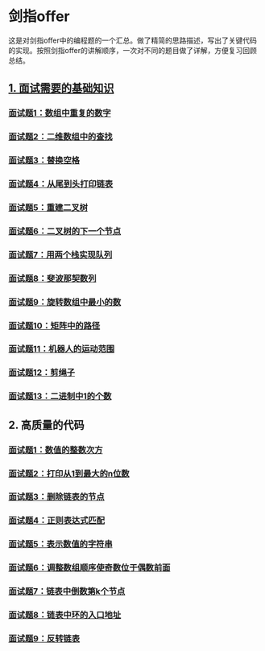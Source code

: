 # 剑指offer

​	这是对剑指offer中的编程题的一个汇总。做了精简的思路描述，写出了关键代码的实现。按照剑指offer的讲解顺序，一次对不同的题目做了详解，方便复习回顾总结。

## [1. 面试需要的基础知识](https://github.com/Duanyu950425/-offer/blob/master/01.%E9%9D%A2%E8%AF%95%E9%9C%80%E8%A6%81%E7%9A%84%E5%9F%BA%E7%A1%80%E7%9F%A5%E8%AF%86/01.%E9%9D%A2%E8%AF%95%E9%9C%80%E8%A6%81%E7%9A%84%E5%9F%BA%E7%A1%80%E7%9F%A5%E8%AF%86.md)

### 		[面试题1：数组中重复的数字](https://github.com/Duanyu950425/-offer/blob/master/01.%E9%9D%A2%E8%AF%95%E9%9C%80%E8%A6%81%E7%9A%84%E5%9F%BA%E7%A1%80%E7%9F%A5%E8%AF%86/01.%E9%9D%A2%E8%AF%95%E9%9C%80%E8%A6%81%E7%9A%84%E5%9F%BA%E7%A1%80%E7%9F%A5%E8%AF%86.md#%E9%9D%A2%E8%AF%95%E9%A2%981%E6%95%B0%E7%BB%84%E4%B8%AD%E9%87%8D%E5%A4%8D%E7%9A%84%E6%95%B0%E5%AD%97)

### 		[面试题2：二维数组中的查找](https://github.com/Duanyu950425/-offer/blob/master/01.%E9%9D%A2%E8%AF%95%E9%9C%80%E8%A6%81%E7%9A%84%E5%9F%BA%E7%A1%80%E7%9F%A5%E8%AF%86/01.%E9%9D%A2%E8%AF%95%E9%9C%80%E8%A6%81%E7%9A%84%E5%9F%BA%E7%A1%80%E7%9F%A5%E8%AF%86.md#%E9%9D%A2%E8%AF%95%E9%A2%982%E4%BA%8C%E7%BB%B4%E6%95%B0%E7%BB%84%E4%B8%AD%E7%9A%84%E6%9F%A5%E6%89%BE)

### 		[面试题3：替换空格](https://github.com/Duanyu950425/-offer/blob/master/01.%E9%9D%A2%E8%AF%95%E9%9C%80%E8%A6%81%E7%9A%84%E5%9F%BA%E7%A1%80%E7%9F%A5%E8%AF%86/01.%E9%9D%A2%E8%AF%95%E9%9C%80%E8%A6%81%E7%9A%84%E5%9F%BA%E7%A1%80%E7%9F%A5%E8%AF%86.md#%E9%9D%A2%E8%AF%95%E9%A2%983%E6%9B%BF%E6%8D%A2%E7%A9%BA%E6%A0%BC)

### 		[面试题4：从尾到头打印链表](https://github.com/Duanyu950425/-offer/blob/master/01.%E9%9D%A2%E8%AF%95%E9%9C%80%E8%A6%81%E7%9A%84%E5%9F%BA%E7%A1%80%E7%9F%A5%E8%AF%86/01.%E9%9D%A2%E8%AF%95%E9%9C%80%E8%A6%81%E7%9A%84%E5%9F%BA%E7%A1%80%E7%9F%A5%E8%AF%86.md#%E9%9D%A2%E8%AF%95%E9%A2%984%E4%BB%8E%E5%B0%BE%E5%88%B0%E5%A4%B4%E6%89%93%E5%8D%B0%E9%93%BE%E8%A1%A8)

### 		[面试题5：重建二叉树](https://github.com/Duanyu950425/-offer/blob/master/01.%E9%9D%A2%E8%AF%95%E9%9C%80%E8%A6%81%E7%9A%84%E5%9F%BA%E7%A1%80%E7%9F%A5%E8%AF%86/01.%E9%9D%A2%E8%AF%95%E9%9C%80%E8%A6%81%E7%9A%84%E5%9F%BA%E7%A1%80%E7%9F%A5%E8%AF%86.md#%E9%9D%A2%E8%AF%95%E9%A2%985%E9%87%8D%E5%BB%BA%E4%BA%8C%E5%8F%89%E6%A0%91)

### 		[面试题6：二叉树的下一个节点](https://github.com/Duanyu950425/-offer/blob/master/01.%E9%9D%A2%E8%AF%95%E9%9C%80%E8%A6%81%E7%9A%84%E5%9F%BA%E7%A1%80%E7%9F%A5%E8%AF%86/01.%E9%9D%A2%E8%AF%95%E9%9C%80%E8%A6%81%E7%9A%84%E5%9F%BA%E7%A1%80%E7%9F%A5%E8%AF%86.md#%E9%9D%A2%E8%AF%95%E9%A2%986%E4%BA%8C%E5%8F%89%E6%A0%91%E7%9A%84%E4%B8%8B%E4%B8%80%E4%B8%AA%E8%8A%82%E7%82%B9)

### 		[面试题7：用两个栈实现队列](https://github.com/Duanyu950425/-offer/blob/master/01.%E9%9D%A2%E8%AF%95%E9%9C%80%E8%A6%81%E7%9A%84%E5%9F%BA%E7%A1%80%E7%9F%A5%E8%AF%86/01.%E9%9D%A2%E8%AF%95%E9%9C%80%E8%A6%81%E7%9A%84%E5%9F%BA%E7%A1%80%E7%9F%A5%E8%AF%86.md#%E9%9D%A2%E8%AF%95%E9%A2%987%E7%94%A8%E4%B8%A4%E4%B8%AA%E6%A0%88%E5%AE%9E%E7%8E%B0%E9%98%9F%E5%88%97)

### 		[面试题8：斐波那契数列](https://github.com/Duanyu950425/-offer/blob/master/01.%E9%9D%A2%E8%AF%95%E9%9C%80%E8%A6%81%E7%9A%84%E5%9F%BA%E7%A1%80%E7%9F%A5%E8%AF%86/01.%E9%9D%A2%E8%AF%95%E9%9C%80%E8%A6%81%E7%9A%84%E5%9F%BA%E7%A1%80%E7%9F%A5%E8%AF%86.md#%E9%9D%A2%E8%AF%95%E9%A2%988%E6%96%90%E6%B3%A2%E9%82%A3%E5%A5%91%E6%95%B0%E5%88%97)

### 		[面试题9：旋转数组中最小的数](https://github.com/Duanyu950425/-offer/blob/master/01.%E9%9D%A2%E8%AF%95%E9%9C%80%E8%A6%81%E7%9A%84%E5%9F%BA%E7%A1%80%E7%9F%A5%E8%AF%86/01.%E9%9D%A2%E8%AF%95%E9%9C%80%E8%A6%81%E7%9A%84%E5%9F%BA%E7%A1%80%E7%9F%A5%E8%AF%86.md#%E9%9D%A2%E8%AF%95%E9%A2%989%E6%97%8B%E8%BD%AC%E6%95%B0%E7%BB%84%E4%B8%AD%E6%9C%80%E5%B0%8F%E7%9A%84%E6%95%B0)

### 		[面试题10：矩阵中的路径](https://github.com/Duanyu950425/-offer/blob/master/01.%E9%9D%A2%E8%AF%95%E9%9C%80%E8%A6%81%E7%9A%84%E5%9F%BA%E7%A1%80%E7%9F%A5%E8%AF%86/01.%E9%9D%A2%E8%AF%95%E9%9C%80%E8%A6%81%E7%9A%84%E5%9F%BA%E7%A1%80%E7%9F%A5%E8%AF%86.md#%E9%9D%A2%E8%AF%95%E9%A2%9810%E7%9F%A9%E9%98%B5%E4%B8%AD%E7%9A%84%E8%B7%AF%E5%BE%84)

### 		[面试题11：机器人的运动范围](https://github.com/Duanyu950425/-offer/blob/master/01.%E9%9D%A2%E8%AF%95%E9%9C%80%E8%A6%81%E7%9A%84%E5%9F%BA%E7%A1%80%E7%9F%A5%E8%AF%86/01.%E9%9D%A2%E8%AF%95%E9%9C%80%E8%A6%81%E7%9A%84%E5%9F%BA%E7%A1%80%E7%9F%A5%E8%AF%86.md#%E9%9D%A2%E8%AF%95%E9%A2%9811%E6%9C%BA%E5%99%A8%E4%BA%BA%E7%9A%84%E8%BF%90%E5%8A%A8%E8%8C%83%E5%9B%B4)

### 		[面试题12：剪绳子](https://github.com/Duanyu950425/-offer/blob/master/01.%E9%9D%A2%E8%AF%95%E9%9C%80%E8%A6%81%E7%9A%84%E5%9F%BA%E7%A1%80%E7%9F%A5%E8%AF%86/01.%E9%9D%A2%E8%AF%95%E9%9C%80%E8%A6%81%E7%9A%84%E5%9F%BA%E7%A1%80%E7%9F%A5%E8%AF%86.md#%E9%9D%A2%E8%AF%95%E9%A2%9812%E5%89%AA%E7%BB%B3%E5%AD%90)

### 		[面试题13：二进制中1的个数](https://github.com/Duanyu950425/-offer/blob/master/01.%E9%9D%A2%E8%AF%95%E9%9C%80%E8%A6%81%E7%9A%84%E5%9F%BA%E7%A1%80%E7%9F%A5%E8%AF%86/01.%E9%9D%A2%E8%AF%95%E9%9C%80%E8%A6%81%E7%9A%84%E5%9F%BA%E7%A1%80%E7%9F%A5%E8%AF%86.md#%E9%9D%A2%E8%AF%95%E9%A2%9813%E4%BA%8C%E8%BF%9B%E5%88%B6%E4%B8%AD1%E7%9A%84%E4%B8%AA%E6%95%B0)

## 2. 高质量的代码

### 		[面试题1：数值的整数次方]()

### 		[面试题2：打印从1到最大的n位数]()	

### 		[面试题3：删除链表的节点]()

### 		[面试题4：正则表达式匹配]()

### 		[面试题5：表示数值的字符串]()

### 		[面试题6：调整数组顺序使奇数位于偶数前面]()

### 		[面试题7：链表中倒数第k个节点]()

### 		[面试题8：链表中环的入口地址]()

### 		[面试题9：反转链表]()